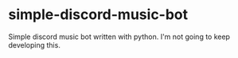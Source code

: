 # simple-discord-music-bot
Simple discord music bot written with python. I'm not going to keep developing this.
